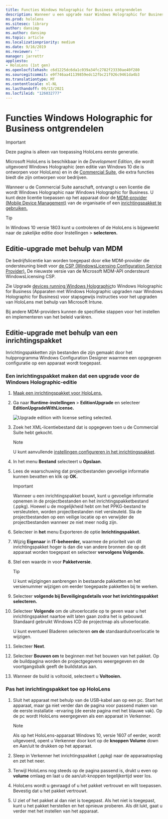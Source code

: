 ```yaml
---
title: Functies Windows Holographic for Business ontgrendelen
description: Wanneer u een upgrade naar Windows Holographic for Business, HoloLens extra functies die zijn ontworpen voor bedrijven.
ms.prod: hololens
ms.sitesec: library
author: dansimp
ms.author: dansimp
ms.topic: article
ms.localizationpriority: medium
ms.date: 9/16/2019
ms.reviewer: ''
manager: jarrettr
appliesto:
- HoloLens (1st gen)
ms.openlocfilehash: c6d1225dc6da1c039a34fc2782f23330ae40f280
ms.sourcegitcommit: e9f746aa41139859edc12fbc21f926c9461da4b3
ms.translationtype: MT
ms.contentlocale: nl-NL
ms.lasthandoff: 09/13/2021
ms.locfileid: "126032777"
---
```

# <a name="unlock-windows-holographic-for-business-features"></a>Functies Windows Holographic for Business ontgrendelen

> [!IMPORTANT]
> Deze pagina is alleen van toepassing HoloLens eerste generatie.

Microsoft HoloLens is beschikbaar in de *Development Edition*, die wordt uitgevoerd Windows Holographic (een editie van Windows 10 die is ontworpen voor HoloLens) en in de [Commercial Suite](hololens-commercial-features.md), die extra functies biedt die zijn ontworpen voor bedrijven.

Wanneer u de Commercial Suite aanschaft, ontvangt u een licentie die wordt Windows Holographic naar Windows Holographic for Business. U kunt deze licentie toepassen op het apparaat door de [MDM-provider (Mobile Device Management)](#edition-upgrade-by-using-mdm) van de organisatie of een [inrichtingspakket te gebruiken.](#edition-upgrade-by-using-a-provisioning-package)

> [!TIP]
> In Windows 10 versie 1803 kunt u controleren of de HoloLens is bijgewerkt naar de zakelijke editie door Instellingen  >  **selecteren.**

## <a name="edition-upgrade-by-using-mdm"></a>Editie-upgrade met behulp van MDM

De bedrijfslicentie kan worden toegepast door elke MDM-provider die ondersteuning biedt voor [de CSP (WindowsLicensing Configuration Service Provider).](https://msdn.microsoft.com/library/windows/hardware/dn904983.aspx) De nieuwste versie van de Microsoft MDM-API ondersteunt WindowsLicensing CSP.

Zie Upgrade [devices running Windows Holographic](/intune/holographic-upgrade)to Windows Holographic for Business (Apparaten met Windows Holographic upgraden naar Windows Holographic for Business) voor stapsgewijs instructies voor het upgraden van HoloLens met behulp van Microsoft Intune.

 Bij andere MDM-providers kunnen de specifieke stappen voor het instellen en implementeren van het beleid variëren.

## <a name="edition-upgrade-by-using-a-provisioning-package"></a>Editie-upgrade met behulp van een inrichtingspakket

Inrichtingspakketten zijn bestanden die zijn gemaakt door het hulpprogramma Windows Configuration Designer waarmee een opgegeven configuratie op een apparaat wordt toegepast.

### <a name="create-a-provisioning-package-that-upgrades-the-windows-holographic-edition"></a>Een inrichtingspakket maken dat een upgrade voor de Windows Holographic-editie

1. [Maak een inrichtingspakket voor HoloLens.](hololens-provisioning.md)
1. Ga naar **Runtime-instellingen**  >  **EditionUpgrade** en selecteer **EditionUpgradeWithLicense.**

    ![Upgrade edition with license setting selected.](images/icd1.png)

1. Zoek het XML-licentiebestand dat is opgegeven toen u de Commercial Suite hebt gekocht.

    > [!NOTE]
    > U kunt aanvullende [instellingen configureren in het inrichtingspakket](hololens-provisioning.md).

1. In het menu **Bestand** selecteert u **Opslaan**. 

1. Lees de waarschuwing dat projectbestanden gevoelige informatie kunnen bevatten en klik op **OK.**

    > [!IMPORTANT]
    > Wanneer u een inrichtingspakket bouwt, kunt u gevoelige informatie opnemen in de projectbestanden en het inrichtingspakketbestand (.ppkg). Hoewel u de mogelijkheid hebt om het PPKG-bestand te versleutelen, worden projectbestanden niet versleuteld. Sla de projectbestanden op een veilige locatie op en verwijder de projectbestanden wanneer ze niet meer nodig zijn.

1. Selecteer in **het** menu Exporteren de optie **Inrichtingspakket.**

1. Wijzig **Eigenaar** in **IT-beheerder,** waarmee de prioriteit van dit inrichtingspakket hoger is dan die van andere bronnen die op dit apparaat worden toegepast en selecteer **vervolgens Volgende.**

1. Stel een waarde in voor **Pakketversie**.

    > [!TIP]
    > U kunt wijzigingen aanbrengen in bestaande pakketten en het versienummer wijzigen om eerder toegepaste pakketten bij te werken.

1. Selecteer **volgende bij Beveiligingsdetails voor het inrichtingspakket** **selecteren.**

1. Selecteer **Volgende** om de uitvoerlocatie op te geven waar u het inrichtingspakket naartoe wilt laten gaan zodra het is gebouwd. Standaard gebruikt Windows ICD de projectmap als uitvoerlocatie.

    U kunt eventueel Bladeren selecteren **om de** standaarduitvoerlocatie te wijzigen.

1. Selecteer **Next**.

1. Selecteer **Bouwen om** te beginnen met het bouwen van het pakket. Op de buildpagina worden de projectgegevens weergegeven en de voortgangsbalk geeft de buildstatus aan.

1. Wanneer de build is voltooid, selecteert u **Voltooien.**

### <a name="apply-the-provisioning-package-to-hololens"></a>Pas het inrichtingspakket toe op HoloLens

1. Sluit het apparaat met behulp van de USB-kabel aan op een pc. Start het apparaat, maar ga  niet verder dan de pagina voor passend maken van de eerste installatie -ervaring (de eerste pagina met het blauwe vak). Op de pc wordt HoloLens weergegeven als een apparaat in Verkenner.

    > [!NOTE]
    > Als op het HoloLens-apparaat Windows 10, versie 1607 of eerder, wordt uitgevoerd, opent u Verkenner  door kort op de **knoppen Volume** down en Aan/uit te drukken op het apparaat.

1. Sleep in Verkenner het inrichtingspakket (.ppkg) naar de apparaatopslag en zet het neer.

1. Terwijl HoloLens nog steeds op  de pagina passend is, drukt  u even op **volume** omlaag en laat u de aan/uit-knoppen tegelijkertijd weer los.

1. HoloLens wordt u gevraagd of u het pakket vertrouwt en wilt toepassen. Bevestig dat u het pakket vertrouwt.

1. U ziet of het pakket al dan niet is toegepast. Als het niet is toegepast, kunt u het pakket herstellen en het opnieuw proberen. Als dit lukt, gaat u verder met het instellen van het apparaat.
